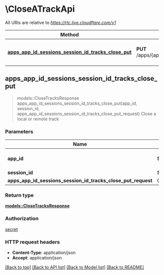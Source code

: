 # \CloseATrackApi

All URIs are relative to *https://rtc.live.cloudflare.com/v1*

Method | HTTP request | Description
------------- | ------------- | -------------
[**apps_app_id_sessions_session_id_tracks_close_put**](CloseATrackApi.md#apps_app_id_sessions_session_id_tracks_close_put) | **PUT** /apps/{appId}/sessions/{sessionId}/tracks/close | Close a local or remote track



## apps_app_id_sessions_session_id_tracks_close_put

> models::CloseTracksResponse apps_app_id_sessions_session_id_tracks_close_put(app_id, session_id, apps_app_id_sessions_session_id_tracks_close_put_request)
Close a local or remote track

### Parameters


Name | Type | Description  | Required | Notes
------------- | ------------- | ------------- | ------------- | -------------
**app_id** | **String** | WebRTC application ID | [required] |
**session_id** | **String** |  | [required] |
**apps_app_id_sessions_session_id_tracks_close_put_request** | Option<[**AppsAppIdSessionsSessionIdTracksClosePutRequest**](AppsAppIdSessionsSessionIdTracksClosePutRequest.md)> |  |  |

### Return type

[**models::CloseTracksResponse**](CloseTracksResponse.md)

### Authorization

[secret](../README.md#secret)

### HTTP request headers

- **Content-Type**: application/json
- **Accept**: application/json

[[Back to top]](#) [[Back to API list]](../README.md#documentation-for-api-endpoints) [[Back to Model list]](../README.md#documentation-for-models) [[Back to README]](../README.md)

